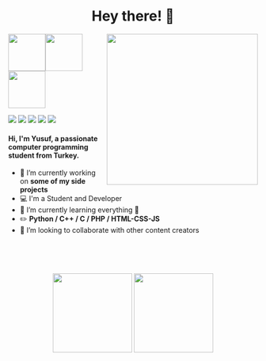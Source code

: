 <h1 align="center">Hey there! 👋</h1>

<img align="right" src="https://media.giphy.com/media/gjrYDwbjnK8x36xZIO/giphy.gif" width="305" />

<img src="https://media.giphy.com/media/XAxylRMCdpbEWUAvr8/giphy.gif" width="75"/><img src="https://media.giphy.com/media/fsEaZldNC8A1PJ3mwp/giphy.gif" width="75"/><img src="https://media.giphy.com/media/ln7z2eWriiQAllfVcn/giphy.gif" width="75"/>

[<img src="https://img.icons8.com/bubbles/50/000000/gmail.png"/>](mailto:yusufaktn@outlook.com)
[<img src="https://img.icons8.com/bubbles/50/000000/linkedin.png"/>](https://www.linkedin.com/in/yusufaktan/)
[<img src="https://img.icons8.com/bubbles/50/000000/twitter.png"/>](https://twitter.com/aktnyusuf)
[<img src="https://img.icons8.com/bubbles/50/000000/instagram.png"/>](https://instagram.com/aktny)
[<img src="https://img.icons8.com/bubbles/50/000000/spotify.png"/>](https://open.spotify.com/user/pjk917o0ihnrig8uxjtpx6q2f?si=xXe5bC4PQSSG1gTuAu_HYg)



#### Hi, I'm Yusuf, a passionate computer programming student from Turkey.
- 🔭 I’m currently working on **some of my side projects**
- 💻 I'm a Student and Developer
- 🌱 I’m currently learning everything 🤣
- :pencil2: **Python / C++ / C / PHP / HTML-CSS-JS**
- 👯 I’m looking to collaborate with other content creators

<br><br><br>

<p align="center">
  <img height="160em" src="https://github-readme-stats-eight-theta.vercel.app/api?username=yusufaktan&show_icons=true&theme=dark&include_all_commits=true&count_private=true"/>
  <img height="160em" src="https://github-readme-stats-eight-theta.vercel.app/api/top-langs/?username=yusufaktan&layout=compact&langs_count=8&theme=dark"/>
</p>


